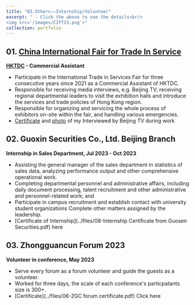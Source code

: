 ```yaml
---
title: "03.Others——Internship/Volunteer"
excerpt: " - Click the above to see the details<br/>
<img src='/images/CIFTIS.png'>"
collection: portfolio
---
```


## 01. [China International Fair for Trade In Service](https://www.ciftis.org/en/article/62543/)
**[HKTDC](https://aboutus.hktdc.com/en/) - Commercial Assistant** 
 - Participate in the International Trade in Services Fair for three consecutive years since 2021 as a Commercial Assistant of HKTDC.
 - Responsible for receiving media interviews, e.g. Beijing TV; receiving regional departmental leaders to visit the exhibition halls and introduce the services and trade policies of Hong Kong region.
 - Responsible for organizing and servicing the whole process of exhibitors on-site within the fair, and handling various emergencies.
 - [Certificate](../images/CIFTIS_proof.png) and [photo](../images/CIFTIS_interview.png) of my Interviewed by Beijing TV during work

## 02.  Guoxin Securities Co., Ltd. Beijing Branch
**Internship in Sales Department,  Jul 2023 - Oct 2023**
 - Assisting the general manager of the sales department in statistics of sales data, analyzing performance output and other comprehensive operational work.
 - Completing departmental personnel and administrative affairs, including daily document processing, talent recruitment and other administrative and personnel-related work; and
 - Participate in campus recruitment and establish contact with university student organizations
Complete other matters assigned by the leadership.
 - [Certificate of Internship](../files/08-Internship Certificate from Guosen Securities.pdf)  here


## 03. Zhongguancun Forum 2023
**Volunteer in conference, May 2023**
 - Serve every forum as a forum volunteer and guide the guests as a volunteer.
 - Worked for three days, the scale of each conference's particpatants size is 300+.
 - [Certificate](../files/06-ZGC forum certificate.pdf) Click here

